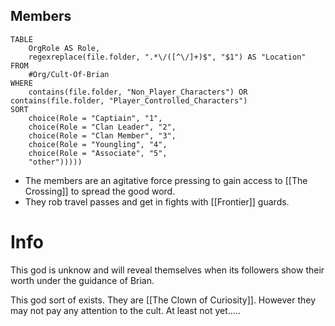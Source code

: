 ## Members
```dataview 
TABLE 
	OrgRole AS Role, 
	regexreplace(file.folder, ".*\/([^\/]+)$", "$1") AS "Location"
FROM 
	#Org/Cult-Of-Brian
WHERE 
	contains(file.folder, "Non_Player_Characters") OR contains(file.folder, "Player_Controlled_Characters")
SORT 
	choice(Role = "Captiain", "1", 
	choice(Role = "Clan Leader", "2", 
	choice(Role = "Clan Member", "3", 
	choice(Role = "Youngling", "4", 
	choice(Role = "Associate", "5",
	"other")))))
```

- The members are an agitative force pressing to gain access to [[The Crossing]] to spread the good word.
- They rob travel passes and get in fights with [[Frontier]] guards.
# Info
This god is unknow and will reveal themselves when its followers show their worth under the guidance of Brian.

This god sort of exists. They are [[The Clown of Curiosity]]. However they may not pay any attention to the cult. At least not yet…..


